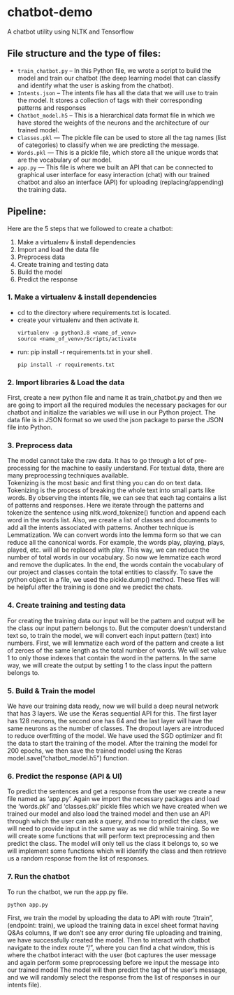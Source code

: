 # chatbot-demo
A chatbot utility using NLTK and Tensorflow

## File structure and the type of files: 
-	`train_chatbot.py` – In this Python file, we wrote a script to build the model and train our chatbot (the deep learning model that can classify and identify what the user is asking from the chatbot).
-	`Intents.json` – The intents file has all the data that we will use to train the model. It stores a collection of tags with their corresponding patterns and responses 
-	`Chatbot_model.h5` – This is a hierarchical data format file in which we have stored the weights of the neurons and the architecture of our trained model.
-	`Classes.pkl` — The pickle file can be used to store all the tag names (list of categories) to classify when we are predicting the message.
-	`Words.pkl` — This is a pickle file, which store all the unique words that are the vocabulary of our model. 
-	`app.py` — This file is where we built an API that can be connected to graphical user interface for easy interaction (chat) with our trained chatbot and also an interface (API) for uploading (replacing/appending) the training data.




## Pipeline:
Here are the 5 steps that we followed to create a chatbot:
1.  Make a virtualenv & install dependencies
2.	Import and load the data file
3.	Preprocess data
4.	Create training and testing data
5.	Build the model
6.	Predict the response

### 1.  Make a virtualenv & install dependencies
- cd to the directory where requirements.txt is located.
- create your virtualenv and then activate it.
  ```
  virtualenv -p python3.8 <name_of_venv>
  source <name_of_venv>/Scripts/activate
  ```
- run: pip install -r requirements.txt in your shell.
  ```
  pip install -r requirements.txt
  ```

### 2. Import libraries & Load the data
First, create a new python file and name it as train_chatbot.py and then we are going to import all the required modules the necessary packages for our chatbot and initialize the variables we will use in our Python project. The data file is in JSON format so we used the json package to parse the JSON file into Python.
### 3. Preprocess data
The model cannot take the raw data. It has to go through a lot of pre-processing for the machine to easily understand. For textual data, there are many preprocessing techniques available.  
Tokenizing is the most basic and first thing you can do on text data. Tokenizing is the process of breaking the whole text into small parts like words.  By observing the intents file, we can see that each tag contains a list of patterns and responses. Here we iterate through the patterns and tokenize the sentence using nltk.word_tokenize() function and append each word in the words list. Also, we create a list of classes and documents to add all the intents associated with patterns.
Another technique is Lemmatization. We can convert words into the lemma form so that we can reduce all the canonical words. For example, the words play, playing, plays, played, etc. will all be replaced with play. This way, we can reduce the number of total words in our vocabulary. So now we lemmatize each word and remove the duplicates.
In the end, the words contain the vocabulary of our project and classes contain the total entities to classify. To save the python object in a file, we used the pickle.dump() method. These files will be helpful after the training is done and we predict the chats.
### 4. Create training and testing data
For creating the training data our input will be the pattern and output will be the class our input pattern belongs to. But the computer doesn’t understand text so, to train the model, we will convert each input pattern (text) into numbers. 
First, we will lemmatize each word of the pattern and create a list of zeroes of the same length as the total number of words. We will set value 1 to only those indexes that contain the word in the patterns. 
In the same way, we will create the output by setting 1 to the class input the pattern belongs to.
### 5. Build & Train the model
We have our training data ready, now we will build a deep neural network that has 3 layers. We use the Keras sequential API for this. The first layer has 128 neurons, the second one has 64 and the last layer will have the same neurons as the number of classes. The dropout layers are introduced to reduce overfitting of the model. We have used the SGD optimizer and fit the data to start the training of the model. After the training the model for 200 epochs, we then save the trained model using the Keras model.save(“chatbot_model.h5”) function.
### 6. Predict the response (API & UI) 
To predict the sentences and get a response from the user we create a new file named as ‘app.py’.
Again we import the necessary packages and load the ‘words.pkl’ and ‘classes.pkl’ pickle files which we have created when we trained our model and also load the trained model and then use an API through which the user can ask a query, and now to predict the class, we will need to provide input in the same way as we did while training. So we will create some functions that will perform text preprocessing and then predict the class. The model will only tell us the class it belongs to, so we will implement some functions which will identify the class and then retrieve us a random response from the list of responses.

### 7. Run the chatbot
To run the chatbot, we run the app.py file. 
```
python app.py
```
First, we train the model by uploading the data to API with route “/train”, (endpoint: train), we upload the training data in excel sheet format having Q&As columns, If we don’t see any error during file uploading and training, we have successfully created the model. 
Then to interact with chatbot navigate to the index route “/”, where you can find a chat window, this is where the chatbot interact with the user (bot captures the user message and again perform some preprocessing before we input the message into our trained model The model will then predict the tag of the user’s message, and we will randomly select the response from the list of responses in our intents file).

